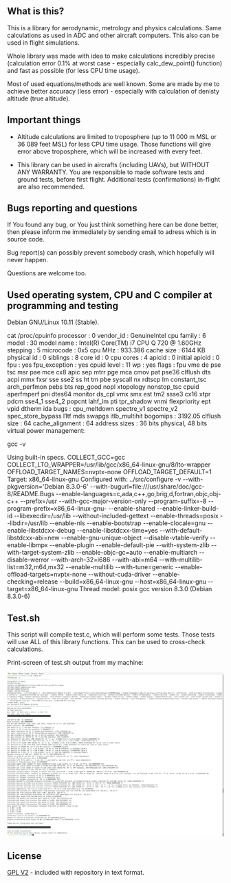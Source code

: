 ## What is this?

This is a library for aerodynamic, metrology and physics calculations. Same calculations as used in ADC and other aircraft computers. This also can be used in flight simulations.

Whole library was made with idea to make calculations incredibly precise (calculation error 0.1% at worst case - especially calc_dew_point() function) and fast as possible (for less CPU time usage).

Most of used equations/methods are well known. Some are made by me to achieve better accuracy (less error) - especially with calculation of denisty altitude (true altitude).

## Important things

- Altitude calculations are limited to troposphere (up to 11 000 m MSL or 36 089 feet MSL) for less CPU time usage. Those functions will give error above troposphere, which will be increased with every feet.

- This library can be used in aircrafts (including UAVs), but WITHOUT ANY WARRANTY. You are responsible to made software tests and ground tests, before first flight. Additional tests (confirmations) in-flight are also recommended.

## Bugs reporting and questions

If You found any bug, or You just think something here can be done better, then please inform me immediately by sending email to adress which is in source code.

Bug report(s) can possibly prevent somebody crash, which hopefully will never happen.

Questions are welcome too.

## Used operating system, CPU and C compiler at programming and testing

Debian GNU/Linux 10.11 (Stable).

cat /proc/cpuinfo 
processor	: 0
vendor_id	: GenuineIntel
cpu family	: 6
model		: 30
model name	: Intel(R) Core(TM) i7 CPU       Q 720  @ 1.60GHz
stepping	: 5
microcode	: 0x5
cpu MHz		: 933.386
cache size	: 6144 KB
physical id	: 0
siblings	: 8
core id		: 0
cpu cores	: 4
apicid		: 0
initial apicid	: 0
fpu		: yes
fpu_exception	: yes
cpuid level	: 11
wp		: yes
flags		: fpu vme de pse tsc msr pae mce cx8 apic sep mtrr pge mca cmov pat pse36 clflush dts acpi mmx fxsr sse sse2 ss ht tm pbe syscall nx rdtscp lm constant_tsc arch_perfmon pebs bts rep_good nopl xtopology nonstop_tsc cpuid aperfmperf pni dtes64 monitor ds_cpl vmx smx est tm2 ssse3 cx16 xtpr pdcm sse4_1 sse4_2 popcnt lahf_lm pti tpr_shadow vnmi flexpriority ept vpid dtherm ida
bugs		: cpu_meltdown spectre_v1 spectre_v2 spec_store_bypass l1tf mds swapgs itlb_multihit
bogomips	: 3192.05
clflush size	: 64
cache_alignment	: 64
address sizes	: 36 bits physical, 48 bits virtual
power management:

gcc -v

Using built-in specs.
COLLECT_GCC=gcc
COLLECT_LTO_WRAPPER=/usr/lib/gcc/x86_64-linux-gnu/8/lto-wrapper
OFFLOAD_TARGET_NAMES=nvptx-none
OFFLOAD_TARGET_DEFAULT=1
Target: x86_64-linux-gnu
Configured with: ../src/configure -v --with-pkgversion='Debian 8.3.0-6' --with-bugurl=file:///usr/share/doc/gcc-8/README.Bugs --enable-languages=c,ada,c++,go,brig,d,fortran,objc,obj-c++ --prefix=/usr --with-gcc-major-version-only --program-suffix=-8 --program-prefix=x86_64-linux-gnu- --enable-shared --enable-linker-build-id --libexecdir=/usr/lib --without-included-gettext --enable-threads=posix --libdir=/usr/lib --enable-nls --enable-bootstrap --enable-clocale=gnu --enable-libstdcxx-debug --enable-libstdcxx-time=yes --with-default-libstdcxx-abi=new --enable-gnu-unique-object --disable-vtable-verify --enable-libmpx --enable-plugin --enable-default-pie --with-system-zlib --with-target-system-zlib --enable-objc-gc=auto --enable-multiarch --disable-werror --with-arch-32=i686 --with-abi=m64 --with-multilib-list=m32,m64,mx32 --enable-multilib --with-tune=generic --enable-offload-targets=nvptx-none --without-cuda-driver --enable-checking=release --build=x86_64-linux-gnu --host=x86_64-linux-gnu --target=x86_64-linux-gnu
Thread model: posix
gcc version 8.3.0 (Debian 8.3.0-6)

## Test.sh

This script will compile test.c, which will perform some tests. Those tests will use ALL of this library functions. This can be used to cross-check calculations.

Print-screen of test.sh output from my machine:

![screenshot of test.sh terminal output](screenshot_test.sh.png)

## License

[GPL V2](https://www.gnu.org/licenses/old-licenses/gpl-2.0.html) - included with repository in text format.
